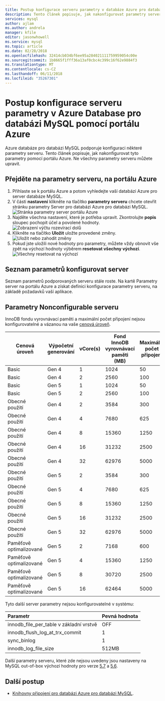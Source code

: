 ```yaml
---
title: Postup konfigurace serveru parametry v databáze Azure pro databázi MySQL
description: Tento článek popisuje, jak nakonfigurovat parametry serveru MySQL v Azure Database pro databázi MySQL pomocí portálu Azure.
services: mysql
author: ajlam
ms.author: andrela
manager: kfile
editor: jasonwhowell
ms.service: mysql
ms.topic: article
ms.date: 02/28/2018
ms.openlocfilehash: 32414cb034bf6ee95a284021111759959054c00e
ms.sourcegitcommit: 1b8665f1fff36a13af0cbc4c399c16f62e9884f3
ms.translationtype: MT
ms.contentlocale: cs-CZ
ms.lasthandoff: 06/11/2018
ms.locfileid: "35267301"
---
```

# <a name="how-to-configure-server-parameters-in-azure-database-for-mysql-by-using-the-azure-portal"></a>Postup konfigurace serveru parametry v Azure Database pro databázi MySQL pomocí portálu Azure

Azure databáze pro databázi MySQL podporuje konfiguraci některé parametry serveru. Tento článek popisuje, jak nakonfigurovat tyto parametry pomocí portálu Azure. Ne všechny parametry serveru můžete upravit. 

## <a name="navigate-to-server-parameters-on-azure-portal"></a>Přejděte na parametry serveru, na portálu Azure
1. Přihlaste se k portálu Azure a potom vyhledejte vaší databázi Azure pro server databáze MySQL.
2. V části **nastavení** klikněte na tlačítko **parametry serveru** chcete otevřít stránku parametry Server pro databázi Azure pro databázi MySQL.
![Stránka parametry server portálu Azure](./media/howto-server-parameters/auzre-portal-server-parameters.png)
3. Najděte všechna nastavení, které je potřeba upravit. Zkontrolujte **popis** sloupec pochopit účel a povolené hodnoty. 
![Zobrazení výčtu rozevírací dolů](./media/howto-server-parameters/3-toggle_parameter.png)
4. Klikněte na tlačítko **Uložit** uložte provedené změny.
![Uložit nebo zahodit změny](./media/howto-server-parameters/4-save_parameters.png)
5. Pokud jste uložili nové hodnoty pro parametry, můžete vždy obnovit vše zpět na výchozí hodnoty výběrem **resetovat všechny výchozí**.
![Všechny resetovat na výchozí](./media/howto-server-parameters/5-reset_parameters.png)


## <a name="list-of-configurable-server-parameters"></a>Seznam parametrů konfigurovat server

Seznam parametrů podporovaných serveru stále roste. Na kartě Parametry server na portálu Azure a získat definici konfigurace parametry serveru, na základě požadavků vaší aplikace. 

## <a name="nonconfigurable-server-parameters"></a>Parametry Nonconfigurable serveru
InnoDB fondu vyrovnávací paměti a maximální počet připojení nejsou konfigurovatelné a vázanou na vaše [cenová úroveň](concepts-service-tiers.md). 

|**Cenová úroveň**| **Výpočetní generování**|**vCore(s)**|**Fond InnoDB vyrovnávací paměti (MB)**| **Maximální počet připojení**|
|---|---|---|---|--|
|Basic| Gen 4| 1| 1024| 50|
|Basic| Gen 4| 2| 2560| 100|
|Basic| Gen 5| 1| 1024| 50|
|Basic| Gen 5| 2| 2560| 100|
|Obecné použití| Gen 4| 2| 3584| 300|
|Obecné použití| Gen 4| 4| 7680| 625|
|Obecné použití| Gen 4| 8| 15360| 1250|
|Obecné použití| Gen 4| 16| 31232| 2500|
|Obecné použití| Gen 4| 32| 62976| 5000|
|Obecné použití| Gen 5| 2| 3584| 300|
|Obecné použití| Gen 5| 4| 7680| 625|
|Obecné použití| Gen 5| 8| 15360| 1250|
|Obecné použití| Gen 5| 16| 31232| 2500|
|Obecné použití| Gen 5| 32| 62976| 5000|
|Paměťově optimalizované| Gen 5| 2| 7168| 600|
|Paměťově optimalizované| Gen 5| 4| 15360| 1250|
|Paměťově optimalizované| Gen 5| 8| 30720| 2500|
|Paměťově optimalizované| Gen 5| 16| 62464| 5000|

Tyto další server parametry nejsou konfigurovatelné v systému:

|**Parametr**|**Pevná hodnota**|
| :------------------------ | :-------- |
|innodb_file_per_table v základní vrstvě|OFF|
|innodb_flush_log_at_trx_commit|1|
|sync_binlog|1|
|innodb_log_file_size|512MB|

Další parametry serveru, které zde nejsou uvedeny jsou nastaveny na MySQL out-of-box výchozí hodnoty pro verze [5.7](https://dev.mysql.com/doc/refman/5.7/en/innodb-parameters.html) a [5.6](https://dev.mysql.com/doc/refman/5.6/en/innodb-parameters.html).

## <a name="next-steps"></a>Další postup
- [Knihovny připojení pro databázi Azure pro databázi MySQL](concepts-connection-libraries.md).
